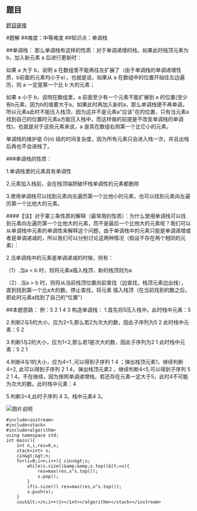 ## 题目
[题目链接](https://www.nowcoder.com/practice/872919272a33406a9c5ddc8b2f7532f4?tpId=182&tqId=138082&sourceUrl=/exam/oj&channenl=wgithub&fromPut=wgithub)

#题解
##难度：中等难度
##知识点：单调栈

##单调栈：
那么单调栈有这样的性质：对于单调递增的栈，如果此时栈顶元素为 b，加入新元素 a 后进行更新时：

如果 a 大于 b，说明 a 在数组里不能再往左扩展了（由于单调栈的单调递增性质，b前面的元素均小于a），也就是说，如果从 a 在数组中的位置开始往左边遍历，则 a 一定是第一个比 b 大的元素；

如果 a 小于 b，说明在数组里，a 前面至少有一个元素不能扩展到 a 的位置(至少有b元素，因为b的值要大于a，如果此时再加入新的a，那么单调栈便不再单调，所以元素a此时不能压入栈顶，因为这并不是元素a"应该"在的位置，只有当元素a找到自己的位置时元素a方能压入栈中，而这样做的前提是不改变单调栈的单调性)，也就是对于这些元素来说，a 是其在数组右侧第一个比它小的元素。

单调栈的维护是 O(n) 级的时间复杂度，因为所有元素只会进入栈一次，并且出栈后再也不会进栈了。

###单调栈的性质：

1.单调栈里的元素具有单调性

2.元素加入栈前，会在栈顶端把破坏栈单调性的元素都删除

3.使用单调栈可以找到元素向左遍历第一个比他小的元素，也可以找到元素向左遍历第一个比他大的元素。

####【注】对于第三条性质的解释（最常用的性质）：为什么使用单调栈可以找到元素向左遍历第一个比他大的元素，而不是最后一个比他大的元素呢？我们可以从单调栈中元素的单调性来解释这个问题，由于单调栈中的元素只能是单调递增或者是单调递减的，所以我们可以分别讨论这两种情况（假设不存在两个相同的元素）：

2.当单调栈中的元素是单调递减的时候，则有：


（1）.当a &lt; b 时，则将元素a插入栈顶，新的栈顶则为a

（2）.当a &gt; b 时，则将从当前栈顶位置向前查找（边查找，栈顶元素边出栈），直到找到第一个比a大的数，停止查找，将元素
插入栈顶（在当前找到的数之后，即此时元素a找到了自己的“位置”）

##本题思路：
例：5 2 1 4 3
构造单调栈：
1.首先将5压入栈中。此时栈中元素：5

2.判断2与5的大小，应为2&lt;5,那么若2为次大的数，因此子序列为5 2 此时栈中元素：5 2

3.判断1与2的大小，应为1&lt;2,那么若1是次大的数，因此子序列为2 1 此时栈中元素：5 2 1

4.判断4与1的大小，应为4&gt;1 ,可以得到子序列 1 4 ；弹出栈顶元素1，继续判断 4&gt;2, 此可以得到子序列 2 1 4，弹出栈顶元素2 ，继续判断4&lt;5,可以得到子序列 5 2 1 4。不在继续，因为按照单调递增栈，若还存在元素一定大于5，此时4不可能为次大的数。此时栈中元素：4

5.判断3&lt;4,此时子序列 4 3。栈中元素4 3。

![图片说明](https://uploadfiles.nowcoder.com/images/20200530/735510_1590850954969_8FDBC32785230A3DD24B180324E4B9BF ) 

```
#include<iostream>
#include<stack>
#include<algorithm>
using namespace std;
int main(){
    int n,i,res=0,x;
    stack<int> s;
    cin&gt;&gt;n;
    for(i=0;i<n;i++){ cin>&gt;x;
        while(s.size()&amp;&amp;s.top()&lt;=x){
        	res=max(res,x^s.top());
		    s.pop();
		}
        if(s.size()) res=max(res,x^s.top());
        s.push(x);
    }
    cout&lt;</n;i++){></int></algorithm></stack></iostream>